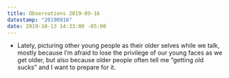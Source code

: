 ```yaml
---
title: Observations 2019-09-16
datestamp: "20190916"
date: 2019-10-13 14:33:00 -05:00
---
```


- Lately, picturing other young people as their older selves while we talk, mostly because I’m afraid to lose the privilege of our young faces as we get older, but also because older people often tell me “getting old sucks” and I want to prepare for it.
